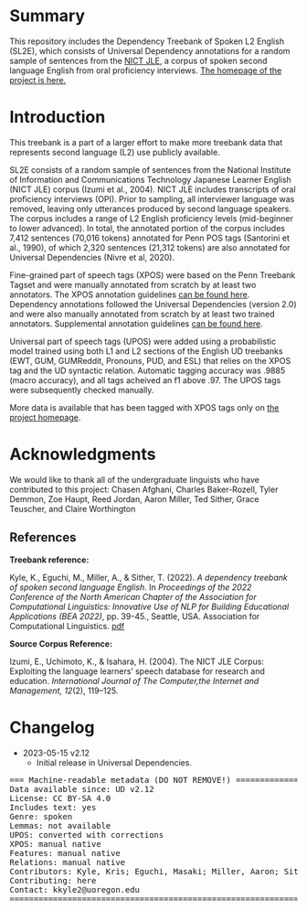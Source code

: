 # Summary

This repository includes the Dependency Treebank of Spoken L2 English (SL2E), which consists of Universal Dependency annotations for a random sample of sentences from the <a href="https://alaginrc.nict.go.jp/nict_jle/index_E.html" target="_blank">NICT JLE</a>, a corpus of spoken second language English from oral proficiency interviews. <a href="https://github.com/LCR-ADS-Lab/SL2E-Dependency-Treebank" target="_blank">The homepage of the project is here.</a>


# Introduction
This treebank is a part of a larger effort to make more treebank data that represents second language (L2) use publicly available. 

SL2E consists of a random sample of sentences from the National Institute of Information and Communications Technology Japanese Learner English (NICT JLE) corpus (Izumi et al., 2004). NICT JLE includes transcripts of oral proficiency interviews (OPI). Prior to sampling, all interviewer language was removed, leaving only utterances produced by second language speakers. The corpus includes a range of L2 English proficiency levels (mid-beginner to lower advanced). In total, the annotated portion of the corpus includes 7,412 sentences (70,016 tokens) annotated for Penn POS tags (Santorini et al., 1990), of which 2,320 sentences (21,312 tokens) are also annotated for Universal Dependencies (Nivre et al, 2020).

Fine-grained part of speech tags (XPOS) were based on the Penn Treebank Tagset and were manually annotated from scratch by at least two annotators. The XPOS annotation guidelines <a href="https://kristopherkyle.github.io/L2-Annotation-Project/anno_overview.html" target="_blank">can be found here</a>. Dependency annotations followed the Universal Dependencies (version 2.0) and were also manually annotated from scratch by at least two trained annotators. Supplemental annotation guidelines <a href="https://kristopherkyle.github.io/L2-Annotation-Project/dep_anno_overview.html" target="_blank">can be found here</a>. 

Universal part of speech tags (UPOS) were added using a probabilistic model trained using both L1 and L2 sections of the English UD treebanks (EWT, GUM, GUMReddit, Pronouns, PUD, and ESL) that relies on the XPOS tag and the UD syntactic relation. Automatic tagging accuracy was .9885 (macro accuracy), and all tags acheived an f1 above .97. The UPOS tags were subsequently checked manually.

More data is available that has been tagged with XPOS tags only on <a href="https://github.com/LCR-ADS-Lab/SL2E-Dependency-Treebank" target="_blank">the project homepage</a>.

# Acknowledgments
We would like to thank all of the undergraduate linguists who have contributed to this project: Chasen Afghani, Charles Baker-Rozell, Tyler Demmon, Zoe Haupt, Reed Jordan, Aaron Miller, Ted Sither, Grace Teuscher, and Claire Worthington

## References

**Treebank reference:**

Kyle, K., Eguchi, M., Miller, A., & Sither, T. (2022). *A dependency treebank of spoken second language English*. In *Proceedings of the 2022 Conference of the North American Chapter of the Association for Computational Linguistics: Innovative Use of NLP for Building Educational Applications (BEA 2022)*, pp. 39-45., Seattle, USA. Association for Computational Linguistics. <a href="https://aclanthology.org/2022.bea-1.7.pdf" target="_blank">pdf</a>

**Source Corpus Reference:**

Izumi, E., Uchimoto, K., & Isahara, H. (2004). The NICT JLE Corpus: Exploiting the language learners’ speech database for research and education. *International Journal of The Computer,the Internet and Management, 12*(2), 119–125.

# Changelog

* 2023-05-15 v2.12
  * Initial release in Universal Dependencies.


<pre>
=== Machine-readable metadata (DO NOT REMOVE!) ================================
Data available since: UD v2.12
License: CC BY-SA 4.0
Includes text: yes
Genre: spoken
Lemmas: not available
UPOS: converted with corrections
XPOS: manual native
Features: manual native
Relations: manual native
Contributors: Kyle, Kris; Eguchi, Masaki; Miller, Aaron; Sither, Ted
Contributing: here
Contact: kkyle2@uoregon.edu
===============================================================================
</pre>
